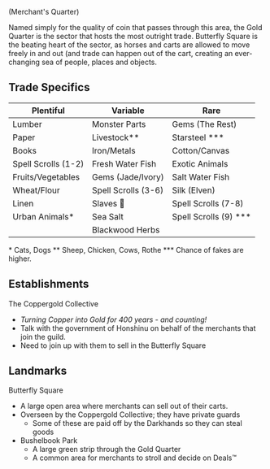 (Merchant's Quarter)

Named simply for the quality of coin that passes through this area, the Gold Quarter is the sector that hosts the most outright trade. Butterfly Square is the beating heart of the sector, as horses and carts are allowed to move freely in and out (and trade can happen out of the cart, creating an ever-changing sea of people, places and objects. 

## Trade Specifics

| Plentiful           | Variable            | Rare                  |
| ------------------- | ------------------- | --------------------- |
| Lumber              | Monster Parts       | Gems (The Rest)       |
| Paper               | Livestock**         | Starsteel ***         |
| Books               | Iron/Metals         | Cotton/Canvas         |
| Spell Scrolls (1-2) | Fresh Water Fish    | Exotic Animals        |
| Fruits/Vegetables   | Gems (Jade/Ivory)   | Salt Water Fish       |
| Wheat/Flour         | Spell Scrolls (3-6) | Silk (Elven)          |
| Linen               | Slaves 😬           | Spell Scrolls (7-8)   |
| Urban Animals*      | Sea Salt            | Spell Scrolls (9) *** |
|                     | Blackwood Herbs     |                       |
\* Cats, Dogs
\** Sheep, Chicken, Cows, Rothe
\*** Chance of fakes are higher.

## Establishments

The Coppergold Collective
- *Turning Copper into Gold for 400 years - and counting!*
- Talk with the government of Honshinu on behalf of the merchants that join the guild.
- Need to join up with them to sell in the Butterfly Square

## Landmarks

Butterfly Square
- A large open area where merchants can sell out of their carts.
- Overseen by the Coppergold Collective; they have private guards
	- Some of these are paid off by the Darkhands so they can steal goods
- Bushelbook Park
	-  A large green strip through the Gold Quarter
	- A common area for merchants to stroll and decide on Deals™
	  